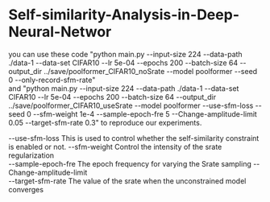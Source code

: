 # Self-similarity-Analysis-in-Deep-Neural-Networ

you can use these code  "python main.py --input-size 224 --data-path ./data-1 --data-set CIFAR10   --lr 5e-04 --epochs 200 --batch-size 64 --output_dir ../save/poolformer_CIFAR10_noSrate --model poolformer  --seed 0   --only-record-sfm-rate"  
and "python main.py --input-size 224 --data-path ./data-1 --data-set CIFAR10  --lr 5e-04 --epochs 200 --batch-size 64 --output_dir ../save/poolformer_CIFAR10_useSrate --model poolformer --use-sfm-loss --seed 0 --sfm-weight 1e-4 --sample-epoch-fre 5 --Change-amplitude-limit 0.05 --target-sfm-rate 0.3" to reproduce our experiments.

--use-sfm-loss    This is used to control whether the self-similarity constraint is enabled or not.
--sfm-weight    Control the intensity of the srate regularization            
--sample-epoch-fre    The epoch frequency for varying the Srate sampling
--Change-amplitude-limit    
--target-sfm-rate    The value of the srate when the unconstrained model converges
